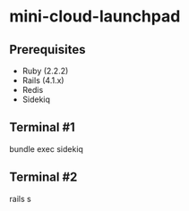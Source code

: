 # mini-cloud-launchpad

## Prerequisites

* Ruby (2.2.2)
* Rails (4.1.x)
* Redis
* Sidekiq


## Terminal #1

bundle exec sidekiq

## Terminal #2

rails s
